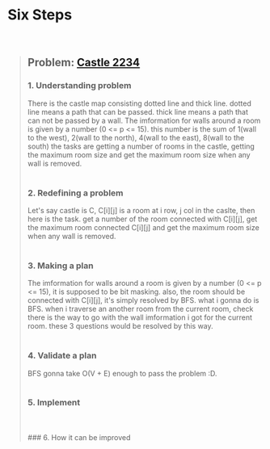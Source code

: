 # Six Steps
<br />

> ## Problem: [Castle 2234](https://www.acmicpc.net/problem/2234)
>
> ### 1. Understanding problem
>  There is the castle map consisting dotted line and thick line. dotted line means a path that can be passed.
  thick line means a path that can not be passed by a wall. The imformation for walls around a room is given by a number 
  (0 <= p <= 15). this number is the sum of 1(wall to the west), 2(wall to the north), 4(wall to the east), 8(wall to the south)
  the tasks are getting a number of rooms in the castle, getting the maximum room size 
  and get the maximum room size when any wall is removed.
> <br />
> <br />
> ### 2. Redefining a problem
>  Let's say castle is C, C[i][j] is a room at i row, j col in the caslte, then here is the task. 
  get a number of the room connected with C[i][j], get the maximum room connected C[i][j] and get the maximum
  room size when any wall is removed.
> <br />
> <br />
> ### 3. Making a plan
>  The imformation for walls around a room is given by a number (0 <= p <= 15), it is supposed to be bit masking.
  also, the room should be connected with C[i][j], it's simply resolved by BFS. what i gonna do is BFS. 
  when i traverse an another room from the current room, check there is the way to go with the wall imformation i got 
  for the current room. these 3 questions would be resolved by this way.
> <br />
> <br />
> ### 4. Validate a plan
>  BFS gonna take O(V + E) enough to pass the problem :D. 
> <br />
> <br />
> ### 5. Implement
>
> <br /> 
> <br />
> ### 6. How it can be improved
>
>
>

